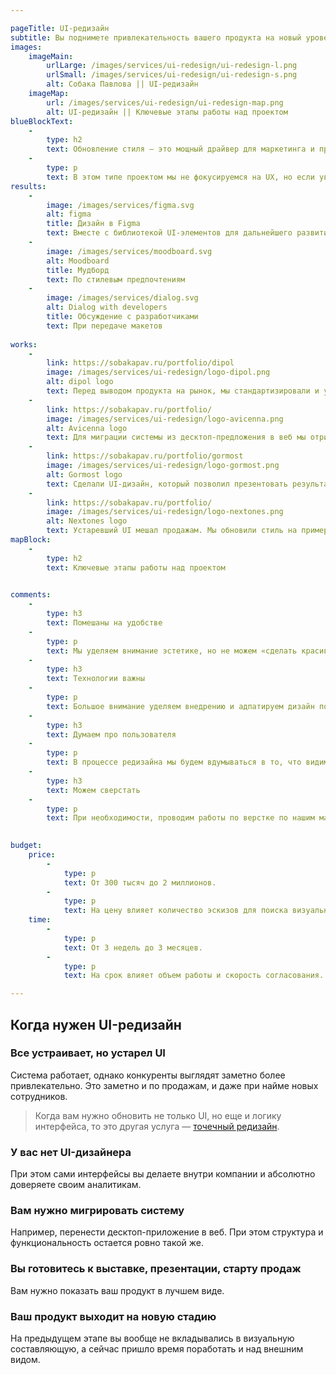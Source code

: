```yaml
---

pageTitle: UI-редизайн
subtitle: Вы поднимете привлекательность вашего продукта на новый уровень, не меняя сам продукт. Мы сделаем дизайн современным и выделяющимся среди конкурентов. 
images:
    imageMain:
        urlLarge: /images/services/ui-redesign/ui-redesign-l.png 
        urlSmall: /images/services/ui-redesign/ui-redesign-s.png
        alt: Собака Павлова || UI-редизайн
    imageMap:
        url: /images/services/ui-redesign/ui-redesign-map.png
        alt: UI-редизайн || Ключевые этапы работы над проектом
blueBlockText:
    -
        type: h2
        text: Обновление стиля — это мощный драйвер для маркетинга и продаж
    -
        type: p
        text: В этом типе проектом мы не фокусируемся на UX, но если увидим существенные проблемы, то обязательно о них расскажем.
results:
    -
        image: /images/services/figma.svg
        alt: figma
        title: Дизайн в Figma
        text: Вместе с библиотекой UI-элементов для дальнейшего развития
    -
        image: /images/services/moodboard.svg
        alt: Moodboard
        title: Мудборд
        text: По стилевым предпочтениям
    -
        image: /images/services/dialog.svg
        alt: Dialog with developers
        title: Обсуждение с разработчиками
        text: При передаче макетов
                                                    
works:
    -
        link: https://sobakapav.ru/portfolio/dipol
        image: /images/services/ui-redesign/logo-dipol.png
        alt: dipol logo
        text: Перед выводом продукта на рынок, мы стандартизировали и унифицировали UI. 
    -
        link: https://sobakapav.ru/portfolio/
        image: /images/services/ui-redesign/logo-avicenna.png
        alt: Avicenna logo
        text: Для миграции системы из десктоп-предложения в веб мы отрисовали интерфейс заново
    -
        link: https://sobakapav.ru/portfolio/gormost
        image: /images/services/ui-redesign/logo-gormost.png
        alt: Gormost logo
        text: Сделали UI-дизайн, который позволил презентовать результат в министерствах.
    -
        link: https://sobakapav.ru/portfolio/
        image: /images/services/ui-redesign/logo-nextones.png
        alt: Nextones logo
        text: Устаревший UI мешал продажам. Мы обновили стиль на примере одного раздела.
mapBlock:
    -
        type: h2
        text: Ключевые этапы работы над проектом
    

comments:
    -
        type: h3
        text: Помешаны на удобстве
    -
        type: p
        text: Мы уделяем внимание эстетике, но не можем «сделать красиво» в ущерб удобству и практичности. Если вы считаете, что вам нужна красота для эмоционального привлечения пользователей, то мы — не самые подходящие подрядчики.
    -
        type: h3
        text: Технологии важны
    -
        type: p
        text: Большое внимание уделяем внедрению и адпатируем дизайн под технологию.
    -
        type: h3
        text: Думаем про пользователя
    -
        type: p
        text: В процессе редизайна мы будем вдумываться в то, что видим на экране. Выделять акценты, менять компоновку, предлагать заменить один UI-элемент другим или точечно что-то добавить. Так мы улучшаем пользовательское взаимодействие на конкретной странице, не затрагивая весь весь сценарий и во всю логику работы системы.
    -
        type: h3
        text: Можем сверстать
    -
        type: p
        text: При необходимости, проводим работы по верстке по нашим макетам.
    

budget:
    price:
        -
            type: p
            text: От 300 тысяч до 2 миллионов.
        -
            type: p
            text: На цену влияет количество эскизов для поиска визуального решения и количество экранов, которые необходимо отрисовать.
    time:
        -
            type: p
            text: От 3 недель до 3 месяцев.
        -
            type: p
            text: На срок влияет объем работы и скорость согласования.

---
```


## Когда нужен UI-редизайн

### Все устраивает, но устарел UI

Система работает, однако конкуренты выглядят заметно более привлекательно. Это заметно и по продажам, и даже при найме новых сотрудников.

> Когда вам нужно обновить не только UI, но еще и логику интерфейса, то это другая услуга — [точечный редизайн](/services/redesign).

### У вас нет UI-дизайнера

При этом сами интерфейсы вы делаете внутри компании и абсолютно доверяете своим аналитикам.

### Вам нужно мигрировать систему

Например, перенести десктоп-приложение в веб. При этом структура и функциональность остается ровно такой же. 

### Вы готовитесь к выставке, презентации, старту продаж

Вам нужно показать ваш продукт в лучшем виде.

### Ваш продукт выходит на новую стадию

На предыдущем этапе вы вообще не вкладывались в визуальную составляющую, а сейчас пришло время поработать и над внешним видом.
